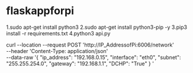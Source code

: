# flaskappforpi
1.sudo apt-get install python3
2.sudo apt-get install python3-pip -y
3.pip3 install -r requirements.txt
4.python3 api.py

curl --location --request POST 'http://IP_AddressofPi:6006/network' \
--header 'Content-Type: application/json' \
--data-raw '{
"ip_address": "192.168.0.15",
"interface": "eth0",
"subnet": "255.255.254.0",
"gateway": "192.168.1.1",
"DCHP": "True"
} '